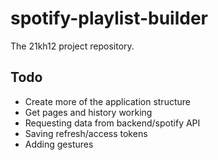 # spotify-playlist-builder

The 21kh12 project repository.

## Todo

- Create more of the application structure
- Get pages and history working
- Requesting data from backend/spotify API
- Saving refresh/access tokens
- Adding gestures
